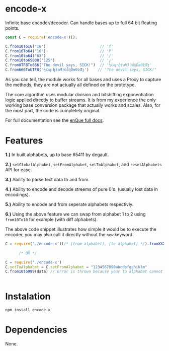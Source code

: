 # encode-x
Infinite base encoder/decoder. Can handle bases up to full 64 bit floating points.

```javascript
const C = require('encode-x')();

C.from10To16("16")                        // 'f'
C.from16To64("16")                        // 'P'
C.from10to64("63")                        // '/'
C.from10to65000("125")                    // '¿'
C.fromUTF8To666("The devil says, SICK!")  // '½Ǥɰ:ɧźaM)ûȭǉĎʍ9ĿƢȷ'
C.from666ToUTF8('½Ǥɰ:ɧźaM)ûȭǉĎʍ9ĿƢȷ')    // 'The devil says, SICK!"
```

As you can tell, the module works for all bases and uses a Proxy to capture the methods, they are not actually all defined on the prototype.

The core algorithm uses modular division and bitshifting exponentiation logic applied directly to buffer streams. It is from my experience
the only working base conversion package that actually works and scales. Also, for the most part, the code is completely original.

For full documentation see the [enQue full docs](https://ileathan.github.io/encode-x).

# Features

**1.)** In built alphabets, up to base 65411 by degault.

**2.)** `setGlobalAlphabet`, `setFromAlphabet`, `setToAlphabet`, and `resetAlphabets` API for ease.

**3.)** Ability to parse text data to and from.

**4.)** Ability to encode and decode streems of pure 0's. (usually lost data in encodings).

**5.)** Ability to encode and from seperate alphabets respectivly.

**6.)** Using the above feature we can swap from alphabet 1 to 2 using `from10To10` for example (with diff alphabets).

The above code snippet illustrates how simple it would be to execute the encoder, you may also call it directly without the `new` keyword.

```javascript
C = require('./encode-x')(/* [from alphabet], [to alphabet] */).fromXXXtoXXX(data) 
     
      /* OR */

C = require('./encode-x')
C.setToAlphabet = C.setFromAlphabet = "1234567890abcdefgahiklm"
C.from10to999(data) // Error is thrown because your to alphabet cannot is to small for base999.
     
```

# Instalation

```npm install encode-x```

# Dependencies

None.

